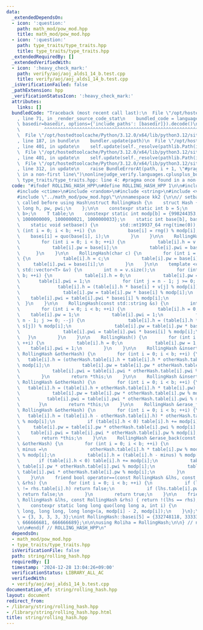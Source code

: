 ```yaml
---
data:
  _extendedDependsOn:
  - icon: ':question:'
    path: math_mod/pow_mod.hpp
    title: math_mod/pow_mod.hpp
  - icon: ':question:'
    path: type_traits/type_traits.hpp
    title: type_traits/type_traits.hpp
  _extendedRequiredBy: []
  _extendedVerifiedWith:
  - icon: ':heavy_check_mark:'
    path: verify/aoj/aoj_alds1_14_b.test.cpp
    title: verify/aoj/aoj_alds1_14_b.test.cpp
  _isVerificationFailed: false
  _pathExtension: hpp
  _verificationStatusIcon: ':heavy_check_mark:'
  attributes:
    links: []
  bundledCode: "Traceback (most recent call last):\n  File \"/opt/hostedtoolcache/Python/3.12.0/x64/lib/python3.12/site-packages/onlinejudge_verify/documentation/build.py\"\
    , line 71, in _render_source_code_stat\n    bundled_code = language.bundle(stat.path,\
    \ basedir=basedir, options={'include_paths': [basedir]}).decode()\n          \
    \         ^^^^^^^^^^^^^^^^^^^^^^^^^^^^^^^^^^^^^^^^^^^^^^^^^^^^^^^^^^^^^^^^^^^^^^^^^^^^^^^^^\n\
    \  File \"/opt/hostedtoolcache/Python/3.12.0/x64/lib/python3.12/site-packages/onlinejudge_verify/languages/cplusplus.py\"\
    , line 187, in bundle\n    bundler.update(path)\n  File \"/opt/hostedtoolcache/Python/3.12.0/x64/lib/python3.12/site-packages/onlinejudge_verify/languages/cplusplus_bundle.py\"\
    , line 401, in update\n    self.update(self._resolve(pathlib.Path(included), included_from=path))\n\
    \  File \"/opt/hostedtoolcache/Python/3.12.0/x64/lib/python3.12/site-packages/onlinejudge_verify/languages/cplusplus_bundle.py\"\
    , line 401, in update\n    self.update(self._resolve(pathlib.Path(included), included_from=path))\n\
    \  File \"/opt/hostedtoolcache/Python/3.12.0/x64/lib/python3.12/site-packages/onlinejudge_verify/languages/cplusplus_bundle.py\"\
    , line 312, in update\n    raise BundleErrorAt(path, i + 1, \"#pragma once found\
    \ in a non-first line\")\nonlinejudge_verify.languages.cplusplus_bundle.BundleErrorAt:\
    \ type_traits/type_traits.hpp: line 4: #pragma once found in a non-first line\n"
  code: "#ifndef ROLLING_HASH_HPP\n#define ROLLING_HASH_HPP 1\n\n#include <array>\n\
    #include <ctime>\n#include <random>\n#include <string>\n#include <vector>\n\n\
    #include \"../math_mod/pow_mod.hpp\"\n\nnamespace kk2 {\n\n// setbase() must be\
    \ called before using Hash\nstruct RollingHash {\n    struct Hash {\n        long\
    \ long h, pw, pwi;\n    };\n\n    constexpr static int b = 5;\n    using T = std::array<Hash,\
    \ b>;\n    T table;\n    constexpr static int modp[b] = {998244353, 1000000007,\
    \ 1000000009, 1000000021, 1000000033};\n    static int base[b], basei[b];\n\n\
    \    static void setbase() {\n        std::mt19937_64 rng(time(0));\n        for\
    \ (int i = 0; i < b; ++i) {\n            base[i] = rng() % modp[i];\n        \
    \    basei[i] = quo(base[i], i);\n        }\n    }\n\n    RollingHash(int v) {\n\
    \        for (int i = 0; i < b; ++i) {\n            table[i].h = v % modp[i];\n\
    \            table[i].pw = base[i];\n            table[i].pwi = basei[i];\n  \
    \      }\n    }\n\n    RollingHash(char c) {\n        for (int i = 0; i < b; ++i)\
    \ {\n            table[i].h = c;\n            table[i].pw = base[i];\n       \
    \     table[i].pwi = basei[i];\n        }\n    }\n\n    template <class T> RollingHash(const\
    \ std::vector<T> &v) {\n        int n = v.size();\n        for (int i = 0; i <\
    \ b; ++i) {\n            table[i].h = 0;\n            table[i].pw = 1;\n     \
    \       table[i].pwi = 1;\n            for (int j = n - 1; j >= 0; --j) {\n  \
    \              table[i].h = (table[i].h * base[i] + v[j] % modp[i]) % modp[i];\n\
    \                table[i].pw = table[i].pw * base[i] % modp[i];\n            \
    \    table[i].pwi = table[i].pwi * basei[i] % modp[i];\n            }\n      \
    \  }\n    }\n\n    RollingHash(const std::string &s) {\n        int n = s.size();\n\
    \        for (int i = 0; i < b; ++i) {\n            table[i].h = 0;\n        \
    \    table[i].pw = 1;\n            table[i].pwi = 1;\n            for (int j =\
    \ n - 1; j >= 0; --j) {\n                table[i].h = (table[i].h * base[i] +\
    \ s[j]) % modp[i];\n                table[i].pw = table[i].pw * base[i] % modp[i];\n\
    \                table[i].pwi = table[i].pwi * basei[i] % modp[i];\n         \
    \   }\n        }\n    }\n\n    RollingHash() {\n        for (int i = 0; i < b;\
    \ ++i) {\n            table[i].h = 0;\n            table[i].pw = 1;\n        \
    \    table[i].pwi = 1;\n        }\n    }\n\n    RollingHash &insert_front(const\
    \ RollingHash &otherHash) {\n        for (int i = 0; i < b; ++i) {\n         \
    \   table[i].h = (otherHash.table[i].h + table[i].h * otherHash.table[i].pw) %\
    \ modp[i];\n            table[i].pw = table[i].pw * otherHash.table[i].pw % modp[i];\n\
    \            table[i].pwi = table[i].pwi * otherHash.table[i].pwi % modp[i];\n\
    \        }\n        return *this;\n    }\n\n    RollingHash &insert_back(const\
    \ RollingHash &otherHash) {\n        for (int i = 0; i < b; ++i) {\n         \
    \   table[i].h = (table[i].h + otherHash.table[i].h * table[i].pw) % modp[i];\n\
    \            table[i].pw = table[i].pw * otherHash.table[i].pw % modp[i];\n  \
    \          table[i].pwi = table[i].pwi * otherHash.table[i].pwi % modp[i];\n \
    \       }\n        return *this;\n    }\n\n    RollingHash &erase_front(const\
    \ RollingHash &otherHash) {\n        for (int i = 0; i < b; ++i) {\n         \
    \   table[i].h = (table[i].h - otherHash.table[i].h) * otherHash.table[i].pwi\
    \ % modp[i];\n            if (table[i].h < 0) table[i].h += modp[i];\n       \
    \     table[i].pw = table[i].pw * otherHash.table[i].pwi % modp[i];\n        \
    \    table[i].pwi = table[i].pwi * otherHash.table[i].pw % modp[i];\n        }\n\
    \        return *this;\n    }\n\n    RollingHash &erase_back(const RollingHash\
    \ &otherHash) {\n        for (int i = 0; i < b; ++i) {\n            long long\
    \ minus =\n                otherHash.table[i].h * table[i].pw % modp[i] * otherHash.table[i].pwi\
    \ % modp[i];\n            table[i].h = (table[i].h - minus) % modp[i];\n     \
    \       if (table[i].h < 0) table[i].h += modp[i];\n            table[i].pw =\
    \ table[i].pw * otherHash.table[i].pwi % modp[i];\n            table[i].pwi =\
    \ table[i].pwi * otherHash.table[i].pw % modp[i];\n        }\n        return *this;\n\
    \    }\n\n    friend bool operator==(const RollingHash &lhs, const RollingHash\
    \ &rhs) {\n        for (int i = 0; i < b; ++i) {\n            if (lhs.table[i].h\
    \ != rhs.table[i].h) return false;\n            if (lhs.table[i].pw != rhs.table[i].pw)\
    \ return false;\n        }\n        return true;\n    }\n\n    friend bool operator!=(const\
    \ RollingHash &lhs, const RollingHash &rhs) { return !(lhs == rhs); }\n\n  private:\n\
    \    constexpr static long long quo(long long a, int i) {\n        return pow_mod<long\
    \ long, long long, long long>(a, modp[i] - 2, modp[i]);\n    }\n};\n\nint RollingHash::base[5]\
    \ = {3, 3, 3, 3, 3};\nint RollingHash::basei[5] = {332748118, 333333336, 666666673,\
    \ 666666681, 666666689};\n\n\nusing Roliha = RollingHash;\n\n} // namespace kk2\n\
    \n\n#endif // ROLLING_HASH_HPP\n"
  dependsOn:
  - math_mod/pow_mod.hpp
  - type_traits/type_traits.hpp
  isVerificationFile: false
  path: string/rolling_hash.hpp
  requiredBy: []
  timestamp: '2024-12-28 13:04:26+09:00'
  verificationStatus: LIBRARY_ALL_AC
  verifiedWith:
  - verify/aoj/aoj_alds1_14_b.test.cpp
documentation_of: string/rolling_hash.hpp
layout: document
redirect_from:
- /library/string/rolling_hash.hpp
- /library/string/rolling_hash.hpp.html
title: string/rolling_hash.hpp
---
```

